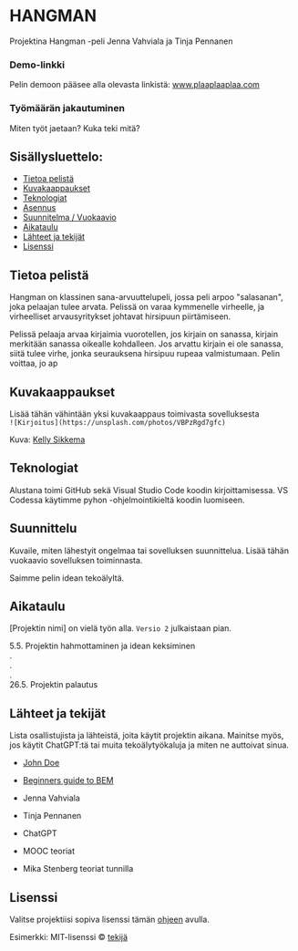 # HANGMAN
Projektina Hangman -peli
Jenna Vahviala ja Tinja Pennanen

### Demo-linkki
Pelin demoon pääsee alla olevasta linkistä:
www.plaaplaaplaa.com

### Työmäärän jakautuminen
Miten työt jaetaan? Kuka teki mitä?

## Sisällysluettelo:

- [Tietoa pelistä](#tietoa-pelistä)  
- [Kuvakaappaukset](#kuvakaappaukset)  
- [Teknologiat](#teknologiat)  
- [Asennus](#asennus)  
- [Suunnitelma / Vuokaavio](#suunnittelu)  
- [Aikataulu](#aikataulu)  
- [Lähteet ja tekijät](#lähteet-ja-tekijät)  
- [Lisenssi](#lisenssi)  

## Tietoa pelistä 
Hangman on klassinen sana-arvuuttelupeli, jossa peli arpoo "salasanan", joka pelaajan tulee arvata. Pelissä on varaa kymmenelle virheelle, ja virheelliset arvausyritykset johtavat hirsipuun piirtämiseen. 

Pelissä pelaaja arvaa kirjaimia vuorotellen, jos kirjain on sanassa, kirjain merkitään sanassa oikealle kohdalleen. Jos arvattu kirjain ei ole sanassa, siitä tulee virhe, jonka seurauksena hirsipuu rupeaa valmistumaan. Pelin voittaa, jo
ap 

## Kuvakaappaukset  
Lisää tähän vähintään yksi kuvakaappaus toimivasta sovelluksesta  
`![Kirjoitus](https://unsplash.com/photos/VBPzRgd7gfc)`

Kuva: [Kelly Sikkema](https://unsplash.com/@kellysikkema)

## Teknologiat
Alustana toimi GitHub sekä Visual Studio Code koodin kirjoittamisessa. VS Codessa käytimme pyhon -ohjelmointikieltä koodin luomiseen.

## Suunnittelu
Kuvaile, miten lähestyit ongelmaa tai sovelluksen suunnittelua. Lisää tähän vuokaavio sovelluksen toiminnasta.

Saimme pelin idean tekoälyltä.

## Aikataulu
[Projektin nimi] on vielä työn alla. `Versio 2` julkaistaan pian.

5.5. Projektin hahmottaminen ja idean keksiminen  
.  
.  
.  
26.5. Projektin palautus

## Lähteet ja tekijät  
Lista osallistujista ja lähteistä, joita käytit projektin aikana. Mainitse myös, jos käytit ChatGPT:tä tai muita tekoälytyökaluja ja miten ne auttoivat sinua.
- [John Doe](johndoe.com)  
- [Beginners guide to BEM](link-goes-here.com)

- Jenna Vahviala
- Tinja Pennanen
- ChatGPT
- MOOC teoriat
- Mika Stenberg teoriat tunnilla

## Lisenssi  
Valitse projektiisi sopiva lisenssi tämän [ohjeen](https://docs.github.com/en/communities/setting-up-your-project-for-healthy-contributions/adding-a-license-to-a-repository) avulla.

Esimerkki: MIT-lisenssi © [tekijä](author.com)